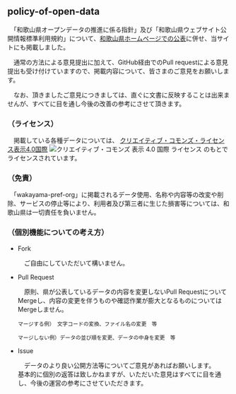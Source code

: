 ## policy-of-open-data

　「和歌山県オープンデータの推進に係る指針」及び「和歌山県ウェブサイト公開情報標準利用規約」について、[和歌山県ホームページでの公表](http://www.pref.wakayama.lg.jp/prefg/020400/opendata/opendata_policy.html)に併せ、当サイトにも掲載しました。

　通常の方法による意見提出に加えて、GitHub経由でのPull requestによる意見提出も受け付けていますので、掲載内容について、皆さまのご意見をお願いします。

　なお、頂きましたご意見につきましては、直ぐに文書に反映することは出来ませんが、すべてに目を通し今後の改善の参考にさせて頂きます。

### （ライセンス）

　掲載している各種データについては、
[クリエイティブ・コモンズ・ライセンス表示4.0国際](https://creativecommons.org/licenses/by/4.0/deed.ja)
![クリエイティブ・コモンズ 表示 4.0 国際 ライセンス](https://licensebuttons.net/l/by/4.0/88x31.png)
のもとでライセンスされています。

### （免責）

　「wakayama-pref-org」に掲載されるデータ使用、名称や内容等の改変や削除、サービスの停止等により、利用者及び第三者に生じた損害等については、和歌山県は一切責任を負いません。

### （個別機能についての考え方）

- Fork

    　ご自由にしていただいて構いません。

- Pull Request

    　原則、県が公表しているデータの内容を変更しないPull RequestについてMergeし、内容の変更を伴うものや確認作業が膨大となるものについてはMergeしません。

      マージする例）　文字コードの変換、ファイル名の変更　等

      マージしない例）データの並び順を変更、データの中身を変更　等

- Issue

    　データのより良い公開方法等についてご意見があればお願いします。<br />
    基本的に個別の返答は致しかねますが、いただいた意見はすべてに目を通し、今後の運営の参考にさせていただきます。
